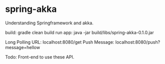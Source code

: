 spring-akka
===========

Understanding Springframework and akka.

build: gradle clean build
run app: java -jar build/libs/spring-akka-0.1.0.jar

Long Polling URL: localhost:8080/get
Push Message: localhost:8080/push?message=hellow

Todo: Front-end to use these API.
